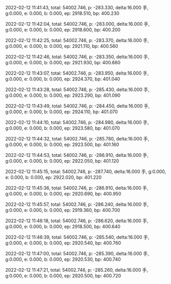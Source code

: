 2022-02-12 11:41:43, total: 54002.746, p: -283.330, delta:16.000 手, g:0.000, e: 0.000, b: 0.000, ep: 2918.510, bp: 400.230

2022-02-12 11:42:04, total: 54002.746, p: -283.000, delta:16.000 手, g:0.000, e: 0.000, b: 0.000, ep: 2918.600, bp: 400.200

2022-02-12 11:42:25, total: 54002.746, p: -283.370, delta:16.000 手, g:0.000, e: 0.000, b: 0.000, ep: 2921.110, bp: 400.560

2022-02-12 11:42:46, total: 54002.746, p: -283.350, delta:16.000 手, g:0.000, e: 0.000, b: 0.000, ep: 2921.930, bp: 400.660

2022-02-12 11:43:07, total: 54002.746, p: -283.950, delta:16.000 手, g:0.000, e: 0.000, b: 0.000, ep: 2924.370, bp: 401.040

2022-02-12 11:43:28, total: 54002.746, p: -285.430, delta:16.000 手, g:0.000, e: 0.000, b: 0.000, ep: 2923.290, bp: 401.090

2022-02-12 11:43:49, total: 54002.746, p: -284.450, delta:16.000 手, g:0.000, e: 0.000, b: 0.000, ep: 2924.110, bp: 401.070

2022-02-12 11:44:10, total: 54002.746, p: -284.980, delta:16.000 手, g:0.000, e: 0.000, b: 0.000, ep: 2923.580, bp: 401.070

2022-02-12 11:44:32, total: 54002.746, p: -285.780, delta:16.000 手, g:0.000, e: 0.000, b: 0.000, ep: 2923.500, bp: 401.160

2022-02-12 11:44:53, total: 54002.746, p: -286.910, delta:16.000 手, g:0.000, e: 0.000, b: 0.000, ep: 2922.050, bp: 401.120

2022-02-12 11:45:15, total: 54002.746, p: -287.740, delta:16.000 手, g:0.000, e: 0.000, b: 0.000, ep: 2922.020, bp: 401.220

2022-02-12 11:45:36, total: 54002.746, p: -286.910, delta:16.000 手, g:0.000, e: 0.000, b: 0.000, ep: 2920.690, bp: 400.950

2022-02-12 11:45:57, total: 54002.746, p: -286.240, delta:16.000 手, g:0.000, e: 0.000, b: 0.000, ep: 2919.360, bp: 400.700

2022-02-12 11:46:18, total: 54002.746, p: -286.620, delta:16.000 手, g:0.000, e: 0.000, b: 0.000, ep: 2918.500, bp: 400.640

2022-02-12 11:46:39, total: 54002.746, p: -285.540, delta:16.000 手, g:0.000, e: 0.000, b: 0.000, ep: 2920.540, bp: 400.760

2022-02-12 11:47:00, total: 54002.746, p: -285.390, delta:16.000 手, g:0.000, e: 0.000, b: 0.000, ep: 2920.530, bp: 400.740

2022-02-12 11:47:21, total: 54002.746, p: -285.260, delta:16.000 手, g:0.000, e: 0.000, b: 0.000, ep: 2920.500, bp: 400.720